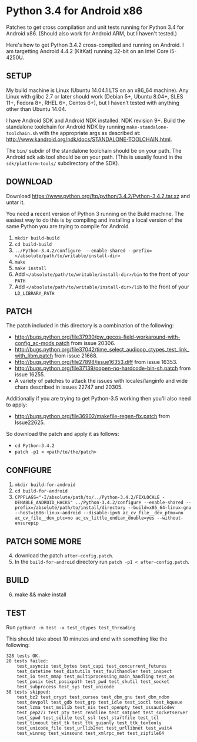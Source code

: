 # Python 3.4 for Android x86

Patches to get cross compilation and unit tests running for Python 3.4
for Android x86.  (Should also work for Android ARM, but I haven't
tested.)

Here's how to get Python 3.4.2 cross-compiled and running on Android.
I am targetting Android 4.4.2 (KitKat) running 32-bit on an Intel Core
i5-4250U.

## SETUP

My build machine is Linux (Ubuntu 14.04.1 LTS on an x86_64 machine).
Any Linux with glibc 2.7 or later should work (Debian 5+, Ubuntu
8.04+, SLES 11+, Fedora 8+, RHEL 6+, Centos 6+), but I haven’t tested
with anything other than Ubuntu 14.04.

I have Android SDK and Android NDK installed.  NDK revision 9+.  Build
the standalone toolchain for Android NDK by running
`make-standalone-toolchain.sh` with the appropriate args as described
at: http://www.kandroid.org/ndk/docs/STANDALONE-TOOLCHAIN.html.

The `bin/` subdir of the standalone toolchain should be on your path.
The Android sdk `adb` tool should be on your path.  (This is usually
found in the `sdk/platform-tools/` subdirectory of the SDK).

## DOWNLOAD

Download https://www.python.org/ftp/python/3.4.2/Python-3.4.2.tar.xz
and untar it.

You need a recent version of Python 3 running on the Build machine.
The easiest way to do this is by compiling and installing a local
version of the same Python you are trying to compile for Android.

1.  `mkdir build-build`
2.  `cd build-build`
3.  `../Python-3.4.2/configure  --enable-shared --prefix=</absolute/path/to/writable/install-dir>`
4.  `make`
5.  `make install`
6.  Add `</absolute/path/to/writable/install-dir>/bin` to the front of your `PATH`
7.  Add `</absolute/path/to/writable/install-dir>/lib` to the front of your `LD_LIBRARY_PATH`

## PATCH

The patch included in this directory is a combination of the following:

* http://bugs.python.org/file37930/pw_gecos-field-workaround-with-config_ac-mods.patch from issue 20306.
* http://bugs.python.org/file37042/time_select_audioop_ctypes_test_link_with_libm.patch from issue 21668.
* http://bugs.python.org/file27898/issue16353.diff from issue 16353.
* http://bugs.python.org/file37139/popen-no-hardcode-bin-sh.patch from issue 16255.
* A variety of patches to attack the issues with locales/langinfo and wide chars described in issues 22747 and 20305.

Additionally if you are trying to get Python-3.5 working then you'll
also need to apply:

* http://bugs.python.org/file36902/makefile-regen-fix.patch from Issue22625.


So download the patch and apply it as follows:

* `cd Python-3.4.2`
* `patch -p1 < <path/to/the/patch>`

## CONFIGURE

1. `mkdir build-for-android`
2. `cd build-for-android`
3.  `CPPFLAGS="-I/absolute/path/to/../Python-3.4.2/FIXLOCALE -DENABLE_ANDROID_HACKS" ../Python-3.4.2/configure --enable-shared --prefix=/absolute/path/to/install/directory --build=x86_64-linux-gnu --host=i686-linux-android --disable-ipv6 ac_cv_file__dev_ptmx=no ac_cv_file__dev_ptc=no ac_cv_little_endian_double=yes --without-ensurepip`

## PATCH SOME MORE
4. download the patch `after-config.patch`.
5. In the `build-for-android` directory run `patch -p1 < after-config.patch`.

## BUILD
6. make && make install

## TEST

Run `python3 -m test -x test_ctypes test_threading`

This should take about 10 minutes and end with something like the
following:

```
328 tests OK.
20 tests failed:
    test_asyncio test_bytes test_capi test_concurrent_futures
    test_datetime test_distutils test_faulthandler test_inspect
    test_io test_mmap test_multiprocessing_main_handling test_os
    test_posix test_posixpath test_pwd test_shutil test_socket
    test_subprocess test_sys test_unicode
38 tests skipped:
    test_bz2 test_crypt test_curses test_dbm_gnu test_dbm_ndbm
    test_devpoll test_gdb test_grp test_idle test_ioctl test_kqueue
    test_lzma test_msilib test_nis test_openpty test_ossaudiodev
    test_pep277 test_pty test_readline test_smtpnet test_socketserver
    test_spwd test_sqlite test_ssl test_startfile test_tcl
    test_timeout test_tk test_ttk_guionly test_ttk_textonly
    test_unicode_file test_urllib2net test_urllibnet test_wait4
    test_winreg test_winsound test_xmlrpc_net test_zipfile64
```